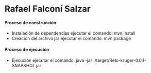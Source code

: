 # Rafael Falconí Salzar
#### Proceso de construcción
* Instalación de dependencias ejecutar el comando: mvn install
* Creación del archivo jar ejecutar el comando: mvn package
#### Proceso de ejecución
* Ejecución ejecutar el comando: java -jar ./target/Reto-kruger-0.0.1-SNAPSHOT.jar
